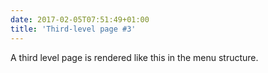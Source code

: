 ```yaml
---
date: 2017-02-05T07:51:49+01:00
title: 'Third-level page #3'
---
```


A third level page is rendered like this in the menu structure.
